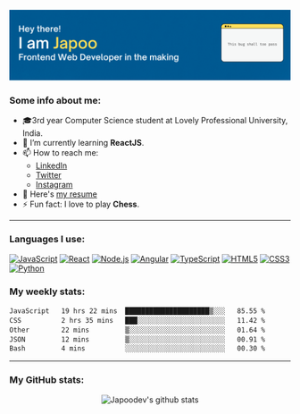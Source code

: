 ![Banner](./assets/banner.png)

### Some info about me:
- 🎓3rd year Computer Science student at Lovely Professional University, India.
- 🌱 I’m currently learning **ReactJS**.
- 📫 How to reach me: 
    - [LinkedIn](https://www.linkedin.com/in/japoo)
    - [Twitter](https://twitter.com/jap_ooo)
    - [Instagram](https://instagram.com/jap.oo)
- 📄 Here's [my resume](https://drive.google.com/file/d/1FHnj2cwilSvmirE88HClSvaGG2AWG7G_/view?usp=sharing)
- ⚡ Fun fact: I love to play **Chess**.

---

### Languages I use:
[![JavaScript](https://img.shields.io/badge/--F7DF1E?logo=javascript&logoColor=000)](https://www.javascript.com/)
[![React](https://img.shields.io/badge/--61DAFB?logo=react&logoColor=000)](https://reactjs.org/)
[![Node.js](https://img.shields.io/badge/--339933?logo=node.js&logoColor=fff)](https://nodejs.org)
[![Angular](https://img.shields.io/badge/--DD0031?logo=angular&logoColor=fff)](https://angular.io)
[![TypeScript](https://img.shields.io/badge/--3178C6?logo=typescript&logoColor=fff)](https://www.typescriptlang.org)
[![HTML5](https://img.shields.io/badge/--E34F26?logo=html5&logoColor=fff)](https://developer.mozilla.org/en-US/docs/Web/Guide/HTML/HTML5)
[![CSS3](https://img.shields.io/badge/--1572B6?logo=css3&logoColor=fff)](https://developer.mozilla.org/en-US/docs/Web/CSS)
[![Python](https://img.shields.io/badge/--3776AB?logo=python&logoColor=fff)](https://www.python.org)

### My weekly stats:
<!--START_SECTION:waka-->

```txt
JavaScript   19 hrs 22 mins  █████████████████████▒░░░   85.55 %
CSS          2 hrs 35 mins   ███░░░░░░░░░░░░░░░░░░░░░░   11.42 %
Other        22 mins         ▒░░░░░░░░░░░░░░░░░░░░░░░░   01.64 %
JSON         12 mins         ▒░░░░░░░░░░░░░░░░░░░░░░░░   00.91 %
Bash         4 mins          ░░░░░░░░░░░░░░░░░░░░░░░░░   00.30 %
```

<!--END_SECTION:waka-->
---
### My GitHub stats:
<p align="center">
  <img src="https://github-readme-stats.vercel.app/api?username=japoodev&show_icons=true&count_private=true" alt="Japoodev's github stats" />
</p>
